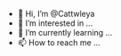 - 👋 Hi, I’m @Cattwleya
- 👀 I’m interested in ...
- 🌱 I’m currently learning ...
- 📫 How to reach me ...

<!---
Cattwleya/Cattwleya is a ✨ special ✨ repository because its `README.md` (this file) appears on your GitHub profile.
You can click the Preview link to take a look at your changes.
--->
